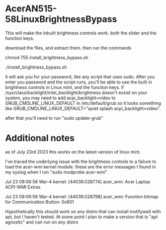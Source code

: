 # AcerAN515-58LinuxBrightnessBypass

This will make the inbuilt brightness controls work. both the slider and the function keys.

download the files, and extract them. then run the commands

chmod 755 install_brightness_bypass.sh

./install_brightness_bypass.sh

it will ask you for your password, like any script that uses sudo. After you enter you password and the script runs, you'll be able to use the built in brightness controls in Linux mint, and the function keys.
if /sys/class/backlight/intel_backlight/brightness doesn't exsist on your system, you may need to add acpi_backlight=video to GRUB_CMDLINE_LINUX_DEFAULT in /etc/default/grub so it looks something like GRUB_CMDLINE_LINUX_DEFAULT="quiet splash acpi_backlight=video".

after that you'll need to run "sudo update-grub"

# Additional notes
as of July 23rd 2023 this works on the latest version of linux mint.

I've traced the underlying issue with the brightness controls to a failure to load the acer-wmi kernel module. these are the error messages I found in my syslog when I run "sudo modprobe acer-wmi"

Jul 23 09:06:58 War-4 kernel: [44039.028774] acer_wmi: Acer Laptop ACPI-WMI Extras

Jul 23 09:06:58 War-4 kernel: [44039.028798] acer_wmi: Function bitmap for Communication Button: 0x801

Hypothetically this should work on any distro that can install inotifywait with apt, but I haven't tested. At some point I plan to make a version that is "apt agnostic" and can run on any distro
